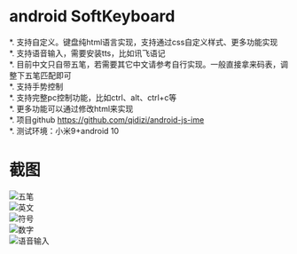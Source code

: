 # android SoftKeyboard  


*. 支持自定义。键盘纯html语言实现，支持通过css自定义样式、更多功能实现   
*. 支持语音输入，需要安装tts，比如讯飞语记    
*. 目前中文只自带五笔，若需要其它中文请参考自行实现。一般直接拿来码表，调整下五笔匹配即可   
*. 支持手势控制   
*. 支持完整pc控制功能，比如ctrl、alt、ctrl+c等   
*. 更多功能可以通过修改html来实现   
*. 项目github https://github.com/qidizi/android-js-ime  
*. 测试环境：小米9+android 10      

# 截图 

![五笔](wu_bi.jpg)   
![英文](en.jpg)   
![符号](symbol.jpg)   
![数字](number.jpg)   
![语音输入](speech_to_text.jpg)   

